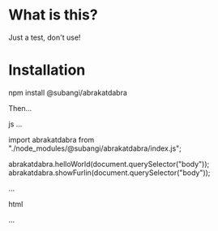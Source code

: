 

# What is this?

Just a test, don't use!

# Installation

npm install @subangi/abrakatdabra 

Then...

js
...

import abrakatdabra from "./node_modules/@subangi/abrakatdabra/index.js";

abrakatdabra.helloWorld(document.querySelector("body"));
abrakatdabra.showFurlin(document.querySelector("body"));

...

html 

<script src="" type="module"></script>

...

